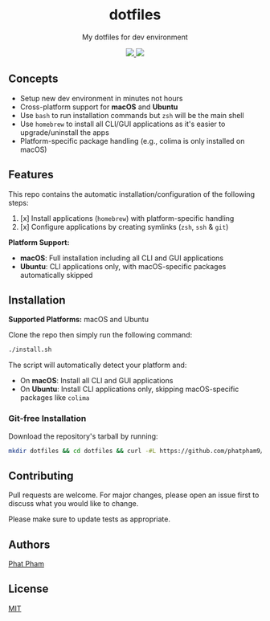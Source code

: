 <div align="center">
  <h1>dotfiles</h1>
  <p>My dotfiles for dev environment</p>

  <p>
    <a href="https://github.com/phatpham9/dotfiles/commits" aria-label="Commitizen Friendly">
      <img src="https://img.shields.io/badge/commitizen-friendly-brightgreen.svg?style=flat-square">
    </a>
    <a href="https://github.com/phatpham9/dotfiles/blob/master/LICENSE" aria-label="MIT License">
      <img src="https://img.shields.io/github/license/phatpham9/dotfiles?color=brightgreen&style=flat-square">
    </a>
  </p>
</div>

## Concepts

- Setup new dev environment in minutes not hours
- Cross-platform support for **macOS** and **Ubuntu**
- Use `bash` to run installation commands but `zsh` will be the main shell
- Use `homebrew` to install all CLI/GUI applications as it's easier to upgrade/uninstall the apps
- Platform-specific package handling (e.g., colima is only installed on macOS)

## Features

This repo contains the automatic installation/configuration of the following steps:

1. [x] Install applications (`homebrew`) with platform-specific handling
2. [x] Configure applications by creating symlinks (`zsh`, `ssh` & `git`)

**Platform Support:**

- **macOS**: Full installation including all CLI and GUI applications
- **Ubuntu**: CLI applications only, with macOS-specific packages automatically skipped

## Installation

**Supported Platforms:** macOS and Ubuntu

Clone the repo then simply run the following command:

```bash
./install.sh
```

The script will automatically detect your platform and:

- On **macOS**: Install all CLI and GUI applications
- On **Ubuntu**: Install CLI applications only, skipping macOS-specific packages like `colima`

### Git-free Installation

Download the repository's tarball by running:

```bash
mkdir dotfiles && cd dotfiles && curl -#L https://github.com/phatpham9/dotfiles/tarball/master | tar -xzv --strip-components 1 && ./install.sh
```

## Contributing

Pull requests are welcome. For major changes, please open an issue first to discuss what you would like to change.

Please make sure to update tests as appropriate.

## Authors

[Phat Pham](https://github.com/phatpham9)

## License

[MIT](https://github.com/phatpham9/dotfiles/blob/master/LICENSE)
